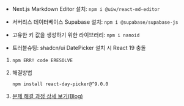 - Next.js Markdown Editor 설치: `npm i @uiw/react-md-editor`
- 서버리스 데이터베이스 Supabase 설치: `npm i @supabase/supabase-js`
- 고유한 키 값을 생성하기 위한 라이브러리: `npm i nanoid`

- 트러블슈팅: shadcn/ui DatePicker 설치 시 React 19 충돌

1.  `npm ERR! code ERESOLVE`
2.  해결방법

    `npm install react-day-picker@^9.0.0`

3.  [문제 해결 과정 상세 보기(Blog)](https://jee0.tistory.com/68)
